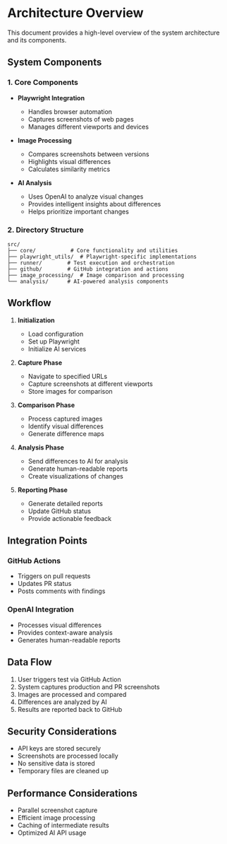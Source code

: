 # Architecture Overview

This document provides a high-level overview of the system architecture and its components.

## System Components

### 1. Core Components

- **Playwright Integration**

  - Handles browser automation
  - Captures screenshots of web pages
  - Manages different viewports and devices

- **Image Processing**

  - Compares screenshots between versions
  - Highlights visual differences
  - Calculates similarity metrics

- **AI Analysis**
  - Uses OpenAI to analyze visual changes
  - Provides intelligent insights about differences
  - Helps prioritize important changes

### 2. Directory Structure

```
src/
├── core/           # Core functionality and utilities
├── playwright_utils/  # Playwright-specific implementations
├── runner/        # Test execution and orchestration
├── github/        # GitHub integration and actions
├── image_processing/  # Image comparison and processing
└── analysis/      # AI-powered analysis components
```

## Workflow

1. **Initialization**

   - Load configuration
   - Set up Playwright
   - Initialize AI services

2. **Capture Phase**

   - Navigate to specified URLs
   - Capture screenshots at different viewports
   - Store images for comparison

3. **Comparison Phase**

   - Process captured images
   - Identify visual differences
   - Generate difference maps

4. **Analysis Phase**

   - Send differences to AI for analysis
   - Generate human-readable reports
   - Create visualizations of changes

5. **Reporting Phase**
   - Generate detailed reports
   - Update GitHub status
   - Provide actionable feedback

## Integration Points

### GitHub Actions

- Triggers on pull requests
- Updates PR status
- Posts comments with findings

### OpenAI Integration

- Processes visual differences
- Provides context-aware analysis
- Generates human-readable reports

## Data Flow

1. User triggers test via GitHub Action
2. System captures production and PR screenshots
3. Images are processed and compared
4. Differences are analyzed by AI
5. Results are reported back to GitHub

## Security Considerations

- API keys are stored securely
- Screenshots are processed locally
- No sensitive data is stored
- Temporary files are cleaned up

## Performance Considerations

- Parallel screenshot capture
- Efficient image processing
- Caching of intermediate results
- Optimized AI API usage

